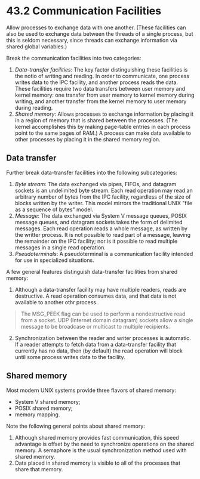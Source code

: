 # 43.2 Communication Facilities
Allow processes to exchange data with one another. (These facilities can also be
used to exchange data between the threads of a single process, but this is
seldom necessary, since threads can exchange information via shared global
variables.)

Break the communication facilities into two categories:
1. *Data-transfer facilities*: The key factor distinguishing these facilities is
   the notio of writing and reading. In order to communicate, one process writes
   data to the IPC facility, and another process reads the data. These facilities
   require two data transfers between user memory and kernel memory: one
   transfer from user memory to kernel memory during writing, and another
   transfer from the kernel memory to user memory during reading.
2. *Shared memory*: Allows processes to exchange information by placing it in a
   region of memory that is shared between the processes. (The kernel
   accomplishes this by making page-table entries in each process point to the
   same pages of RAM.) A process can make data available to other processes by
   placing it in the shared memory region.

## Data transfer
Further break data-transfer facilities into the following subcategories:
1. *Byte stream*: The data exchanged via pipes, FIFOs, and datagram sockets is
   an undelimited byte stream. Each read operation may read an arbitrary number
   of bytes from the IPC facility, regardless of the size of blocks written by
   the writer. This model mirrors the traditional UNIX "file as a sequence of
   bytes" model.
2. *Message*: The data exchanged via System V message queues, POSIX message
   queues, and datagram sockets takes the form of delimited messages. Each read
   operation reads a whole message, as written by the writter process. It is not
   possible to read part of a message, leaving the remainder on the IPC
   facility; nor is it possible to read multiple messages in a single read
   operation.
3. *Pseudoterminals*: A pseudoterminal is a communication facility intended for
   use in specialized situations.

A few general features distinguish data-transfer facilities from shared memory:
1. Although a data-transfer facility may have multiple readers, reads are
   destructive. A read operation consumes data, and that data is not available
   to another othr process.
>The MSG\_PEEK flag can be used to perform a nondestructive read from a socket.
>UDP (Internet domain datagram) sockets allow a single message to be broadcase
>or multicast to multiple recipients.
2. Synchronization between the reader and writer processes is automatic. If a
   reader attempts to fetch data from a data-transfer facility that currently
   has no data, then (by default) the read operation will block until some
   process writes data to the facility.

## Shared memory
Most modern UNIX systems provide three flavors of shared memory:
* System V shared memory;
* POSIX shared memory;
* memory mapping.

Note the following general points about shared memory:
1. Although shared memory provides fast communication, this speed advantage is
   offset by the need to synchronize operations on the shared memory. A
   semaphore is the usual synchronization method used with shared memory.
2. Data placed in shared memory is visible to all of the processes that share
   that memory.
